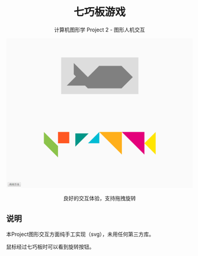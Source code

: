 <h1 align="center">七巧板游戏</h1>
<p align="center"><sm>计算机图形学 Project 2 - 图形人机交互</sm></p>

![](screenshot.png)

<p align="center">良好的交互体验，支持拖拽旋转</p>

## 说明
本Project图形交互方面纯手工实现（svg），未用任何第三方库。

鼠标经过七巧板时可以看到旋转按钮。
